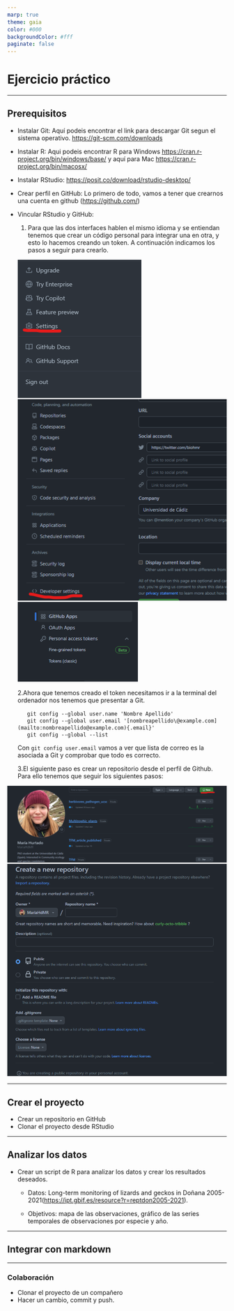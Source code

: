 ```yaml
---
marp: true
theme: gaia
color: #000
backgroundColor: #fff
paginate: false
---
```


<!--_paginate: false -->

<!--_class: lead -->

# Ejercicio práctico

------------------------------------------------------------------------

## Prerequisitos

-   Instalar Git: Aquí podeis encontrar el link para descargar Git segun el sistema operativo. <https://git-scm.com/downloads>

-   Instalar R: Aqui podeis encontrar R para Windows <https://cran.r-project.org/bin/windows/base/> y aquí para Mac <https://cran.r-project.org/bin/macosx/>

-   Instalar RStudio: <https://posit.co/download/rstudio-desktop/>

-   Crear perfil en GitHub: Lo primero de todo, vamos a tener que crearnos una cuenta en github (<https://github.com/>)

-   Vincular RStudio y GitHub:

    1.  Para que las dos interfaces hablen el mismo idioma y se entiendan tenemos que crear un código personal para integrar una en otra, y esto lo hacemos creando un token. A continuación indicamos los pasos a seguir para crearlo.

    ![bg center 50%](img/vincular_git_rstudio/paso1_git.png) ![bg center 50%](img/vincular_git_rstudio/paso2.png) ![bg center 50%](img/vincular_git_rstudio/paso3_git.png)

    2.Ahora que tenemos creado el token necesitamos ir a la terminal del ordenador nos tenemos que presentar a Git.

    ```{r,include = FALSE}
       git config --global user.name 'Nombre Apellido' 
       git config --global user.email '[nombreapellido\@example.com](mailto:nombreapellido@example.com){.email}' 
       git config --global --list

    ```

    Con `git config user.email` vamos a ver que lista de correo es la asociada a Git y comprobar que todo es correcto.

    3.El siguiente paso es crear un repositorio desde el perfil de Github. Para ello tenemos que seguir los siguientes pasos:

![bg center 50%](img/crear_repositorio/git_repositorio1.png)![bg center 50%](img/crear_repositorio/git_repositorio2.png)

------------------------------------------------------------------------

## Crear el proyecto

-   Crear un repositorio en GitHub
-   Clonar el proyecto desde RStudio

------------------------------------------------------------------------

## Analizar los datos

-   Crear un script de R para analizar los datos y crear los resultados deseados.

    -   Datos: Long-term monitoring of lizards and geckos in Doñana 2005-2021(<https://ipt.gbif.es/resource?r=reptdon2005-2021>).

    -   Objetivos: mapa de las observaciones, gráfico de las series temporales de observaciones por especie y año.

------------------------------------------------------------------------

## Integrar con markdown

------------------------------------------------------------------------

### Colaboración

-   Clonar el proyecto de un compañero
-   Hacer un cambio, commit y push.
